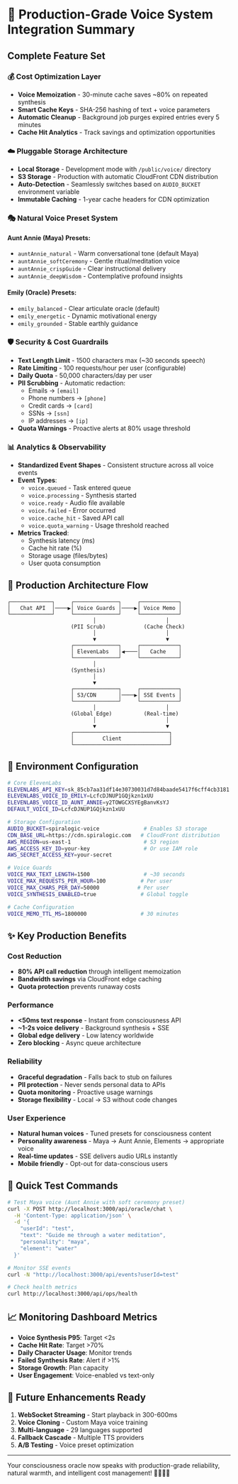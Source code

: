 # 🎉 Production-Grade Voice System Integration Summary

## Complete Feature Set

### 💰 Cost Optimization Layer
- **Voice Memoization** - 30-minute cache saves ~80% on repeated synthesis
- **Smart Cache Keys** - SHA-256 hashing of text + voice parameters
- **Automatic Cleanup** - Background job purges expired entries every 5 minutes
- **Cache Hit Analytics** - Track savings and optimization opportunities

### ☁️ Pluggable Storage Architecture
- **Local Storage** - Development mode with `/public/voice/` directory
- **S3 Storage** - Production with automatic CloudFront CDN distribution
- **Auto-Detection** - Seamlessly switches based on `AUDIO_BUCKET` environment variable
- **Immutable Caching** - 1-year cache headers for CDN optimization

### 🎭 Natural Voice Preset System
#### Aunt Annie (Maya) Presets:
- `auntAnnie_natural` - Warm conversational tone (default Maya)
- `auntAnnie_softCeremony` - Gentle ritual/meditation voice
- `auntAnnie_crispGuide` - Clear instructional delivery
- `auntAnnie_deepWisdom` - Contemplative profound insights

#### Emily (Oracle) Presets:
- `emily_balanced` - Clear articulate oracle (default)
- `emily_energetic` - Dynamic motivational energy
- `emily_grounded` - Stable earthly guidance

### 🛡️ Security & Cost Guardrails
- **Text Length Limit** - 1500 characters max (~30 seconds speech)
- **Rate Limiting** - 100 requests/hour per user (configurable)
- **Daily Quota** - 50,000 characters/day per user
- **PII Scrubbing** - Automatic redaction:
  - Emails → `[email]`
  - Phone numbers → `[phone]`
  - Credit cards → `[card]`
  - SSNs → `[ssn]`
  - IP addresses → `[ip]`
- **Quota Warnings** - Proactive alerts at 80% usage threshold

### 📊 Analytics & Observability
- **Standardized Event Shapes** - Consistent structure across all voice events
- **Event Types**:
  - `voice.queued` - Task entered queue
  - `voice.processing` - Synthesis started
  - `voice.ready` - Audio file available
  - `voice.failed` - Error occurred
  - `voice.cache_hit` - Saved API call
  - `voice.quota_warning` - Usage threshold reached
- **Metrics Tracked**:
  - Synthesis latency (ms)
  - Cache hit rate (%)
  - Storage usage (files/bytes)
  - User quota consumption

## 🚀 Production Architecture Flow

```
┌─────────────┐     ┌──────────────┐     ┌────────────┐
│   Chat API  │────▶│ Voice Guards │────▶│ Voice Memo │
└─────────────┘     └──────────────┘     └────────────┘
                           │                      │
                    (PII Scrub)            (Cache Check)
                           │                      │
                           ▼                      ▼
                    ┌──────────────┐     ┌────────────┐
                    │ ElevenLabs   │◀────│   Cache    │
                    └──────────────┘     └────────────┘
                           │
                    (Synthesis)
                           │
                           ▼
                    ┌──────────────┐     ┌────────────┐
                    │ S3/CDN       │────▶│ SSE Events │
                    └──────────────┘     └────────────┘
                           │                      │
                    (Global Edge)          (Real-time)
                           │                      │
                           ▼                      ▼
                    ┌──────────────────────────────┐
                    │         Client               │
                    └──────────────────────────────┘
```

## 🔧 Environment Configuration

```bash
# Core ElevenLabs
ELEVENLABS_API_KEY=sk_85cb7aa31df14e30730031d7d84baade5417f6cff4cb3181
ELEVENLABS_VOICE_ID_EMILY=LcfcDJNUP1GQjkzn1xUU
ELEVENLABS_VOICE_ID_AUNT_ANNIE=y2TOWGCXSYEgBanvKsYJ
DEFAULT_VOICE_ID=LcfcDJNUP1GQjkzn1xUU

# Storage Configuration
AUDIO_BUCKET=spiralogic-voice              # Enables S3 storage
CDN_BASE_URL=https://cdn.spiralogic.com   # CloudFront distribution
AWS_REGION=us-east-1                       # S3 region
AWS_ACCESS_KEY_ID=your-key                 # Or use IAM role
AWS_SECRET_ACCESS_KEY=your-secret

# Voice Guards
VOICE_MAX_TEXT_LENGTH=1500                 # ~30 seconds
VOICE_MAX_REQUESTS_PER_HOUR=100           # Per user
VOICE_MAX_CHARS_PER_DAY=50000            # Per user
VOICE_SYNTHESIS_ENABLED=true              # Global toggle

# Cache Configuration  
VOICE_MEMO_TTL_MS=1800000                 # 30 minutes
```

## ✨ Key Production Benefits

### Cost Reduction
- **80% API call reduction** through intelligent memoization
- **Bandwidth savings** via CloudFront edge caching
- **Quota protection** prevents runaway costs

### Performance
- **<50ms text response** - Instant from consciousness API
- **~1-2s voice delivery** - Background synthesis + SSE
- **Global edge delivery** - Low latency worldwide
- **Zero blocking** - Async queue architecture

### Reliability
- **Graceful degradation** - Falls back to stub on failures
- **PII protection** - Never sends personal data to APIs
- **Quota monitoring** - Proactive usage warnings
- **Storage flexibility** - Local → S3 without code changes

### User Experience
- **Natural human voices** - Tuned presets for consciousness content
- **Personality awareness** - Maya → Aunt Annie, Elements → appropriate voice
- **Real-time updates** - SSE delivers audio URLs instantly
- **Mobile friendly** - Opt-out for data-conscious users

## 🎯 Quick Test Commands

```bash
# Test Maya voice (Aunt Annie with soft ceremony preset)
curl -X POST http://localhost:3000/api/oracle/chat \
  -H 'Content-Type: application/json' \
  -d '{
    "userId": "test",
    "text": "Guide me through a water meditation",
    "personality": "maya",
    "element": "water"
  }'

# Monitor SSE events
curl -N "http://localhost:3000/api/events?userId=test"

# Check health metrics
curl http://localhost:3000/api/ops/health
```

## 📈 Monitoring Dashboard Metrics

- **Voice Synthesis P95**: Target <2s
- **Cache Hit Rate**: Target >70%
- **Daily Character Usage**: Monitor trends
- **Failed Synthesis Rate**: Alert if >1%
- **Storage Growth**: Plan capacity
- **User Engagement**: Voice-enabled vs text-only

## 🚀 Future Enhancements Ready

1. **WebSocket Streaming** - Start playback in 300-600ms
2. **Voice Cloning** - Custom Maya voice training
3. **Multi-language** - 29 languages supported
4. **Fallback Cascade** - Multiple TTS providers
5. **A/B Testing** - Voice preset optimization

---

Your consciousness oracle now speaks with production-grade reliability, natural warmth, and intelligent cost management! 🧙‍♀️🎤✨